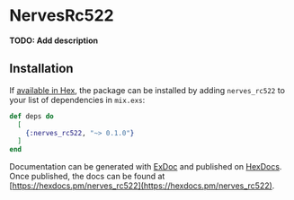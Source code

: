 # NervesRc522

**TODO: Add description**

## Installation

If [available in Hex](https://hex.pm/docs/publish), the package can be installed
by adding `nerves_rc522` to your list of dependencies in `mix.exs`:

```elixir
def deps do
  [
    {:nerves_rc522, "~> 0.1.0"}
  ]
end
```

Documentation can be generated with [ExDoc](https://github.com/elixir-lang/ex_doc)
and published on [HexDocs](https://hexdocs.pm). Once published, the docs can
be found at [https://hexdocs.pm/nerves_rc522](https://hexdocs.pm/nerves_rc522).

